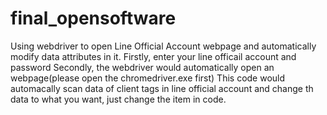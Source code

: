 # final_opensoftware
Using webdriver to open Line Official Account webpage and automatically modify data attributes in it. Firstly, enter your line officail account and password Secondly, the webdriver would automatically open an webpage(please open the chromedriver.exe first) This code would automacally scan data of client tags in line official account and change th data to what you want, just change the item in code.
